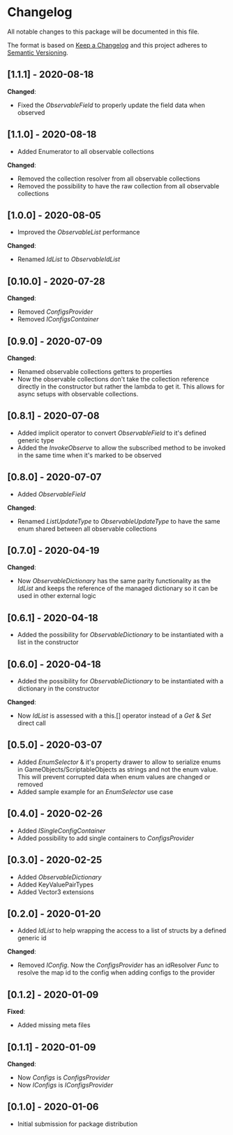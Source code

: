 # Changelog
All notable changes to this package will be documented in this file.

The format is based on [Keep a Changelog](http://keepachangelog.com/en/1.0.0/)
and this project adheres to [Semantic Versioning](http://semver.org/spec/v2.0.0.html).

## [1.1.1] - 2020-08-18

**Changed**: 
- Fixed the *ObservableField* to properly update the field data when observed

## [1.1.0] - 2020-08-18

- Added Enumerator to all observable collections

**Changed**: 
- Removed the collection resolver from all observable collections
- Removed the possibility to have the raw collection from all observable collections

## [1.0.0] - 2020-08-05

- Improved the *ObservableList* performance

**Changed**: 
- Renamed *IdList* to *ObservableIdList* 

## [0.10.0] - 2020-07-28

**Changed**: 
- Removed *ConfigsProvider* 
- Removed *IConfigsContainer* 

## [0.9.0] - 2020-07-09

**Changed**: 
- Renamed observable collections getters to properties
- Now the observable collections don't take the collection reference directly in the constructor but rather the lambda to get it. This allows for async setups with observable collections.

## [0.8.1] - 2020-07-08

- Added implicit operator to convert *ObservableField* to it's defined generic type
- Added the *InvokeObserve* to allow the subscribed method to be invoked in the same time when it's marked to be observed

## [0.8.0] - 2020-07-07

- Added *ObservableField*

**Changed**: 
- Renamed *ListUpdateType* to *ObservableUpdateType* to have the same enum shared between all observable collections

## [0.7.0] - 2020-04-19

**Changed**: 
- Now *ObservableDictionary* has the same parity functionality as the *IdList* and keeps the reference of the managed dictionary so it can be used in other external logic

## [0.6.1] - 2020-04-18

- Added the possibility for *ObservableDictionary* to be instantiated with a list in the constructor

## [0.6.0] - 2020-04-18

- Added the possibility for *ObservableDictionary* to be instantiated with a dictionary in the constructor

**Changed**: 
- Now *IdList* is assessed with a this.[] operator instead of a *Get* & *Set* direct call

## [0.5.0] - 2020-03-07

- Added *EnumSelector<T>* & it's property drawer to allow to serialize enums in GameObjects/ScriptableObjects as strings and not the enum value. This will prevent corrupted data when enum values are changed or removed
- Added sample example for an *EnumSelector<T>* use case

## [0.4.0] - 2020-02-26

- Added *ISingleConfigContainer*
- Added possibility to add single containers to *ConfigsProvider*

## [0.3.0] - 2020-02-25

- Added *ObservableDictionary*
- Added KeyValuePairTypes
- Added Vector3 extensions

## [0.2.0] - 2020-01-20

- Added *IdList* to help wrapping the access to a list of structs by a defined generic id

**Changed**: 
- Removed *IConfig*. Now the *ConfigsProvider* has an idResolver *Func* to resolve the map id to the config when adding configs to the provider

## [0.1.2] - 2020-01-09

**Fixed**: 
- Added missing meta files

## [0.1.1] - 2020-01-09

**Changed**: 
- Now *Configs* is *ConfigsProvider*
- Now *IConfigs* is *IConfigsProvider*

## [0.1.0] - 2020-01-06

- Initial submission for package distribution

